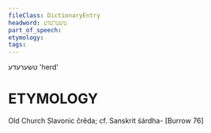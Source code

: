 ```yaml
---
fileClass: DictionaryEntry
headword: טשערעדע
part_of_speech: 
etymology: 
tags: 
---
```

טשערעדע
'herd'

ETYMOLOGY
===========
Old Church Slavonic črěda; cf. Sanskrit śárdha-
[Burrow 76]